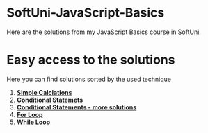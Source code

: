 # SoftUni-JavaScript-Basics
Here are the solutions from my JavaScript Basics course in SoftUni.
# Easy access to the solutions
Here you can find solutions sorted by the used technique

1. [**Simple Calclations**](https://github.com/StanchosCodes/SoftUni-JavaScript-Basics/tree/main/Simple%20Calculations)
2. [**Conditional Statemets**](https://github.com/StanchosCodes/SoftUni-JavaScript-Basics/tree/main/Conditional%20Statements)
3. [**Conditional Statements - more solutions**](https://github.com/StanchosCodes/SoftUni-JavaScript-Basics/tree/main/Conditional%20Statements%20Advanced)
4. [**For Loop**](https://github.com/StanchosCodes/SoftUni-JavaScript-Basics/tree/main/For%20Loop)
5. [**While Loop**](https://github.com/StanchosCodes/SoftUni-JavaScript-Basics/tree/main/While%20Loop)
